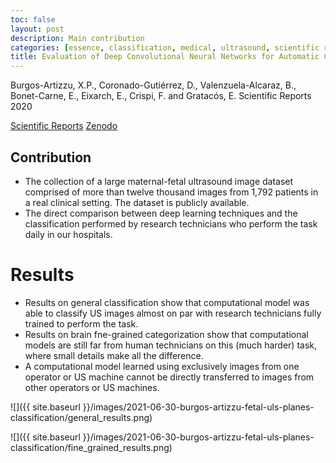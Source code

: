 ```yaml
---
toc: false
layout: post
description: Main contribution
categories: [essence, classification, medical, ultrasound, scientific reports]
title: Evaluation of Deep Convolutional Neural Networks for Automatic Classification of Common Maternal Fetal Ultrasound Planes
---
```


Burgos-Artizzu, X.P., Coronado-Gutiérrez, D., Valenzuela-Alcaraz, B., Bonet-Carne, E., Eixarch, E., Crispi, F. and Gratacós, E.
Scientific Reports 2020

[Scientific Reports](https://www.nature.com/articles/s41598-020-67076-5) [Zenodo](https://zenodo.org/record/3904280#.YN9mshMzZhE)


## Contribution
- The collection of a large maternal-fetal ultrasound image dataset comprised of more than twelve thousand 
  images from 1,792 patients in a real clinical setting. The dataset is publicly available.
- The direct comparison between deep learning techniques and the classification performed by research technicians
  who perform the task daily in our hospitals.
  
# Results
- Results on general classification show that computational model was able to classify US images almost on par
  with research technicians fully trained to perform the task.
- Results on brain fne-grained categorization show that computational models are still far from human technicians
  on this (much harder) task, where small details make all the difference.
- A computational model learned using exclusively images from one operator or US machine cannot be 
  directly transferred to images from other operators or US machines.  

![]({{ site.baseurl }}/images/2021-06-30-burgos-artizzu-fetal-uls-planes-classification/general_results.png)  

![]({{ site.baseurl }}/images/2021-06-30-burgos-artizzu-fetal-uls-planes-classification/fine_grained_results.png)